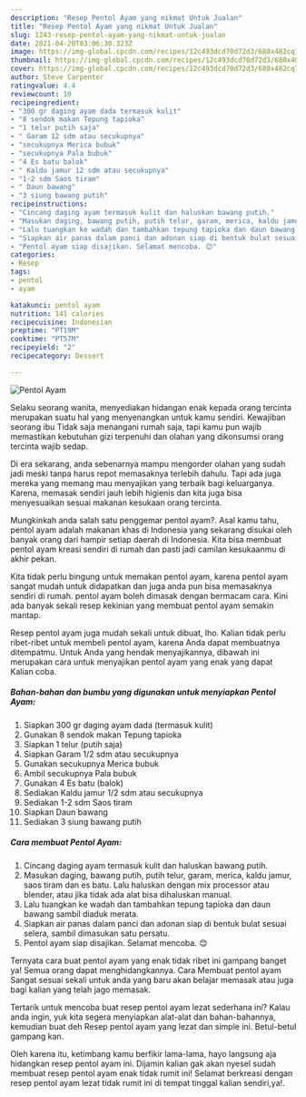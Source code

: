 ```yaml
---
description: "Resep Pentol Ayam yang nikmat Untuk Jualan"
title: "Resep Pentol Ayam yang nikmat Untuk Jualan"
slug: 1243-resep-pentol-ayam-yang-nikmat-untuk-jualan
date: 2021-04-20T03:06:30.323Z
image: https://img-global.cpcdn.com/recipes/12c493dcd70d72d3/680x482cq70/pentol-ayam-foto-resep-utama.jpg
thumbnail: https://img-global.cpcdn.com/recipes/12c493dcd70d72d3/680x482cq70/pentol-ayam-foto-resep-utama.jpg
cover: https://img-global.cpcdn.com/recipes/12c493dcd70d72d3/680x482cq70/pentol-ayam-foto-resep-utama.jpg
author: Steve Carpenter
ratingvalue: 4.4
reviewcount: 10
recipeingredient:
- "300 gr daging ayam dada termasuk kulit"
- "8 sendok makan Tepung tapioka"
- "1 telur putih saja"
- " Garam 12 sdm atau secukupnya"
- "secukupnya Merica bubuk"
- "secukupnya Pala bubuk"
- "4 Es batu balok"
- " Kaldu jamur 12 sdm atau secukupnya"
- "1-2 sdm Saos tiram"
- " Daun bawang"
- "3 siung bawang putih"
recipeinstructions:
- "Cincang daging ayam termasuk kulit dan haluskan bawang putih."
- "Masukan daging, bawang putih, putih telur, garam, merica, kaldu jamur, saos tiram dan es batu. Lalu haluskan dengan mix processor atau blender, atau jika tidak ada alat bisa dihaluskan manual."
- "Lalu tuangkan ke wadah dan tambahkan tepung tapioka dan daun bawang sambil diaduk merata."
- "Siapkan air panas dalam panci dan adonan siap di bentuk bulat sesuai selera, sambil dimasukan satu persatu."
- "Pentol ayam siap disajikan. Selamat mencoba. 😊"
categories:
- Resep
tags:
- pentol
- ayam

katakunci: pentol ayam 
nutrition: 141 calories
recipecuisine: Indonesian
preptime: "PT19M"
cooktime: "PT57M"
recipeyield: "2"
recipecategory: Dessert

---
```



![Pentol Ayam](https://img-global.cpcdn.com/recipes/12c493dcd70d72d3/680x482cq70/pentol-ayam-foto-resep-utama.jpg)

Selaku seorang wanita, menyediakan hidangan enak kepada orang tercinta merupakan suatu hal yang menyenangkan untuk kamu sendiri. Kewajiban seorang ibu Tidak saja menangani rumah saja, tapi kamu pun wajib memastikan kebutuhan gizi terpenuhi dan olahan yang dikonsumsi orang tercinta wajib sedap.

Di era  sekarang, anda sebenarnya mampu mengorder olahan yang sudah jadi meski tanpa harus repot memasaknya terlebih dahulu. Tapi ada juga mereka yang memang mau menyajikan yang terbaik bagi keluarganya. Karena, memasak sendiri jauh lebih higienis dan kita juga bisa menyesuaikan sesuai makanan kesukaan orang tercinta. 



Mungkinkah anda salah satu penggemar pentol ayam?. Asal kamu tahu, pentol ayam adalah makanan khas di Indonesia yang sekarang disukai oleh banyak orang dari hampir setiap daerah di Indonesia. Kita bisa membuat pentol ayam kreasi sendiri di rumah dan pasti jadi camilan kesukaanmu di akhir pekan.

Kita tidak perlu bingung untuk memakan pentol ayam, karena pentol ayam sangat mudah untuk didapatkan dan juga anda pun bisa memasaknya sendiri di rumah. pentol ayam boleh dimasak dengan bermacam cara. Kini ada banyak sekali resep kekinian yang membuat pentol ayam semakin mantap.

Resep pentol ayam juga mudah sekali untuk dibuat, lho. Kalian tidak perlu ribet-ribet untuk membeli pentol ayam, karena Anda dapat membuatnya ditempatmu. Untuk Anda yang hendak menyajikannya, dibawah ini merupakan cara untuk menyajikan pentol ayam yang enak yang dapat Kalian coba.

<!--inarticleads1-->

##### Bahan-bahan dan bumbu yang digunakan untuk menyiapkan Pentol Ayam:

1. Siapkan 300 gr daging ayam dada (termasuk kulit)
1. Gunakan 8 sendok makan Tepung tapioka
1. Siapkan 1 telur (putih saja)
1. Siapkan  Garam 1/2 sdm atau secukupnya
1. Gunakan secukupnya Merica bubuk
1. Ambil secukupnya Pala bubuk
1. Gunakan 4 Es batu (balok)
1. Sediakan  Kaldu jamur 1/2 sdm atau secukupnya
1. Sediakan 1-2 sdm Saos tiram
1. Siapkan  Daun bawang
1. Sediakan 3 siung bawang putih




<!--inarticleads2-->

##### Cara membuat Pentol Ayam:

1. Cincang daging ayam termasuk kulit dan haluskan bawang putih.
1. Masukan daging, bawang putih, putih telur, garam, merica, kaldu jamur, saos tiram dan es batu. Lalu haluskan dengan mix processor atau blender, atau jika tidak ada alat bisa dihaluskan manual.
1. Lalu tuangkan ke wadah dan tambahkan tepung tapioka dan daun bawang sambil diaduk merata.
1. Siapkan air panas dalam panci dan adonan siap di bentuk bulat sesuai selera, sambil dimasukan satu persatu.
1. Pentol ayam siap disajikan. Selamat mencoba. 😊




Ternyata cara buat pentol ayam yang enak tidak ribet ini gampang banget ya! Semua orang dapat menghidangkannya. Cara Membuat pentol ayam Sangat sesuai sekali untuk anda yang baru akan belajar memasak atau juga bagi kalian yang telah jago memasak.

Tertarik untuk mencoba buat resep pentol ayam lezat sederhana ini? Kalau anda ingin, yuk kita segera menyiapkan alat-alat dan bahan-bahannya, kemudian buat deh Resep pentol ayam yang lezat dan simple ini. Betul-betul gampang kan. 

Oleh karena itu, ketimbang kamu berfikir lama-lama, hayo langsung aja hidangkan resep pentol ayam ini. Dijamin kalian gak akan nyesel sudah membuat resep pentol ayam enak tidak rumit ini! Selamat berkreasi dengan resep pentol ayam lezat tidak rumit ini di tempat tinggal kalian sendiri,ya!.

